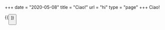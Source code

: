 +++
date = "2020-05-08"
title = "Ciao!"
url = "hi"
type = "page"
+++
Ciao!

{{<button color="" text="" url="">}}